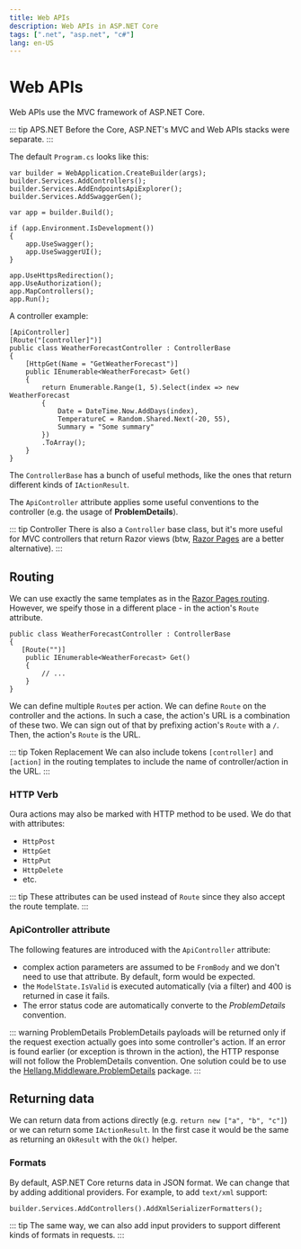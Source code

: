```yaml
---
title: Web APIs
description: Web APIs in ASP.NET Core
tags: [".net", "asp.net", "c#"]
lang: en-US
---
```


# Web APIs

Web APIs use the MVC framework of ASP.NET Core.

::: tip APS.NET
Before the Core, ASP.NET's MVC and Web APIs stacks were separate.
:::

The default `Program.cs` looks like this:

```csharpharp
var builder = WebApplication.CreateBuilder(args);
builder.Services.AddControllers();
builder.Services.AddEndpointsApiExplorer();
builder.Services.AddSwaggerGen();

var app = builder.Build();

if (app.Environment.IsDevelopment())
{
    app.UseSwagger();
    app.UseSwaggerUI();
}

app.UseHttpsRedirection();
app.UseAuthorization();
app.MapControllers();
app.Run();
```

A controller example:

```csharpharp
[ApiController]
[Route("[controller]")]
public class WeatherForecastController : ControllerBase
{
    [HttpGet(Name = "GetWeatherForecast")]
    public IEnumerable<WeatherForecast> Get()
    {
        return Enumerable.Range(1, 5).Select(index => new WeatherForecast
        {
            Date = DateTime.Now.AddDays(index),
            TemperatureC = Random.Shared.Next(-20, 55),
            Summary = "Some summary"
        })
        .ToArray();
    }
}
```

The `ControllerBase` has a bunch of useful methods, like the ones that return
different kinds of `IActionResult`.

The `ApiController` attribute applies some useful conventions to the controller
(e.g. the usage of **ProblemDetails**).

::: tip Controller
There is also a `Controller` base class, but it's more useful for MVC
controllers that return Razor views (btw, [Razor Pages](./razor-pages.md) are a
better alternative).
:::

## Routing

We can use exactly the same templates as in the [Razor Pages
routing](./razor-pages-routing.md#route-templates). However, we speify those in
a different place - in the action's `Route` attribute.

```csharpharp
public class WeatherForecastController : ControllerBase
{
   [Route("")]
    public IEnumerable<WeatherForecast> Get()
    {
        // ...
    }
}
```

We can define multiple `Route`s per action. We can define `Route` on the
controller and the actions. In such a case, the action's URL is a combination of
these two. We can sign out of that by prefixing action's `Route` with a `/`.
Then, the action's `Route` is the URL.

::: tip Token Replacement
We can also include tokens `[controller]` and `[action]` in the routing
templates to include the name of controller/action in the URL.
:::

### HTTP Verb

Oura actions may also be marked with HTTP method to be used. We do that with attributes:

- `HttpPost`
- `HttpGet`
- `HttpPut`
- `HttpDelete`
- etc.

::: tip
These attributes can be used instead of `Route` since they also accept the route
template.
:::

### ApiController attribute

The following features are introduced with the `ApiController` attribute:

- complex action parameters are assumed to be `FromBody` and we don't need to
  use that attribute. By default, form would be expected.
- the `ModelState.IsValid` is executed automatically (via a filter) and 400 is
  returned in case it fails.
- The error status code are automatically converte to the *ProblemDetails*
  convention.

::: warning ProblemDetails
ProblemDetails payloads will be returned only if the request exection actually
goes into some controller's action. If an error is found earlier (or exception
is thrown in the action), the HTTP response will not follow the ProblemDetails
convention. One solution could be to use the
[Hellang.Middleware.ProblemDetails](https://www.nuget.org/packages/Hellang.Middleware.ProblemDetails/)
package.
:::

## Returning data

We can return data from actions directly (e.g. `return new ["a", "b", "c"]`) or
we can return some `IActionResult`. In the first case it would be the same as
returning an `OkResult` with the `Ok()` helper.

### Formats

By default, ASP.NET Core returns data in JSON format. We can change that by
adding additional providers. For example, to add `text/xml` support:

```csharpharp
builder.Services.AddControllers().AddXmlSerializerFormatters();
```

::: tip
The same way, we can also add input providers to support different kinds of
formats in requests.
:::